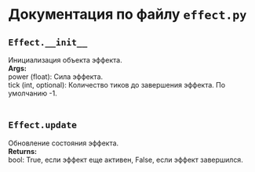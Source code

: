 # Документация по файлу `effect.py`


## `Effect.__init__`<br>
Инициализация объекта эффекта.<br>
**Args:**<br>
power (float): Сила эффекта.<br>
tick (int, optional): Количество тиков до завершения эффекта. По умолчанию -1.<br>
<br>

## `Effect.update`<br>
Обновление состояния эффекта.<br>
**Returns:**<br>
bool: True, если эффект еще активен, False, если эффект завершился.<br>
<br>

